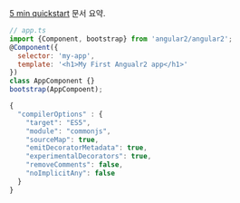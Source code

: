 [5 min quickstart](https://angular.io/docs/ts/latest/quickstart.html) 문서 요약.


```js
// app.ts
import {Component, bootstrap} from 'angular2/angular2';
@Component({
  selector: 'my-app',
  template: '<h1>My First Angualr2 app</h1>'
})
class AppComponent {}
bootstrap(AppCompoent);
```


```js
{
  "compilerOptions" : {
    "target": "ES5",
    "module": "commonjs",
    "sourceMap": true,
    "emitDecoratorMetadata": true,
    "experimentalDecorators": true,
    "removeComments": false,
    "noImplicitAny": false
  }
}
```
